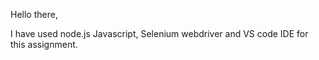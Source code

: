 Hello there,

I have used node.js Javascript, Selenium webdriver and VS code IDE for this assignment.
